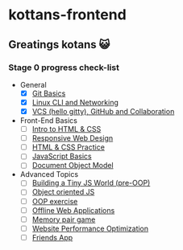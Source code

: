 # kottans-frontend

## Greatings kotans :smiley_cat:

### Stage 0 progress check-list

- General  
  - [x] [Git Basics](https://github.com/kottans/frontend/blob/2022_UA/tasks/git-intro.md)
  - [x] [Linux CLI and Networking](https://github.com/kottans/frontend/blob/2022_UA/tasks/linux-cli-http.md)
  - [x] [VCS (hello gitty), GitHub and Collaboration](https://github.com/kottans/frontend/blob/2022_UA/tasks/git-collaboration.md)

- Front-End Basics
  - [ ] [Intro to HTML & CSS](https://github.com/kottans/frontend/blob/2022_UA/tasks/html-css-intro.md)
  - [ ] [Responsive Web Design](https://github.com/kottans/frontend/blob/2022_UA/tasks/html-css-responsive.md)
  - [ ] [HTML & CSS Practice](https://github.com/kottans/frontend/blob/2022_UA/tasks/html-css-popup.md)
  - [ ] [JavaScript Basics](https://github.com/kottans/frontend/blob/2022_UA/tasks/js-basics.md)
  - [ ] [Document Object Model](https://github.com/kottans/frontend/blob/2022_UA/tasks/js-dom.md)

- Advanced Topics
  - [ ] [Building a Tiny JS World (pre-OOP)](https://github.com/kottans/frontend/blob/2022_UA/tasks/js-pre-oop.md) 
  - [ ] [Object oriented JS](https://github.com/kottans/frontend/blob/2022_UA/tasks/js-oop.md) 
  - [ ] [OOP exercise](https://github.com/kottans/frontend/blob/2022_UA/tasks/js-post-oop.md) 
  - [ ] [Offline Web Applications](https://github.com/kottans/frontend/blob/2022_UA/tasks/app-design-offline.md) 
  - [ ] [Memory pair game](https://github.com/kottans/frontend/blob/2022_UA/tasks/memory-pair-game.md) 
  - [ ] [Website Performance Optimization](https://github.com/kottans/frontend/blob/2022_UA/tasks/app-design-performance.md) 
  - [ ] [Friends App](https://github.com/kottans/frontend/blob/2022_UA/tasks/friends-app.md) 
